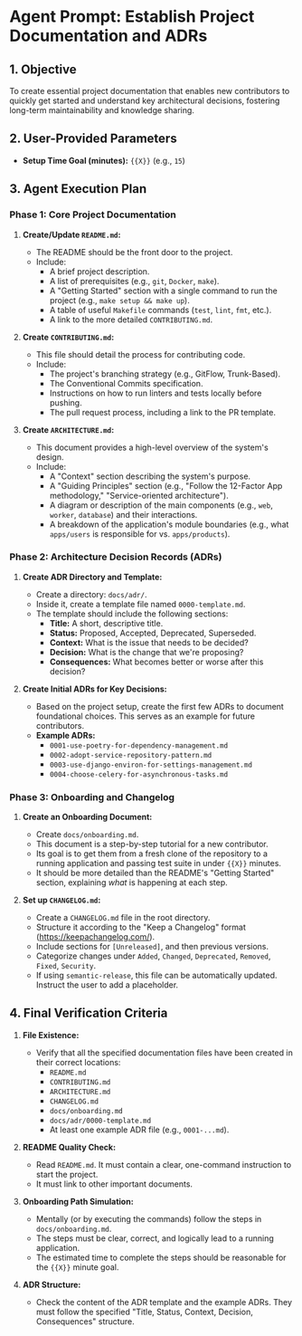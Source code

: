 # Agent Prompt: Establish Project Documentation and ADRs

## 1. Objective

To create essential project documentation that enables new contributors to quickly get started and understand key architectural decisions, fostering long-term maintainability and knowledge sharing.

## 2. User-Provided Parameters

-   **Setup Time Goal (minutes):** `{{X}}` (e.g., `15`)

## 3. Agent Execution Plan

### Phase 1: Core Project Documentation

1.  **Create/Update `README.md`:**
    -   The README should be the front door to the project.
    -   Include:
        -   A brief project description.
        -   A list of prerequisites (e.g., `git`, `Docker`, `make`).
        -   A "Getting Started" section with a single command to run the project (e.g., `make setup && make up`).
        -   A table of useful `Makefile` commands (`test`, `lint`, `fmt`, etc.).
        -   A link to the more detailed `CONTRIBUTING.md`.

2.  **Create `CONTRIBUTING.md`:**
    -   This file should detail the process for contributing code.
    -   Include:
        -   The project's branching strategy (e.g., GitFlow, Trunk-Based).
        -   The Conventional Commits specification.
        -   Instructions on how to run linters and tests locally before pushing.
        -   The pull request process, including a link to the PR template.

3.  **Create `ARCHITECTURE.md`:**
    -   This document provides a high-level overview of the system's design.
    -   Include:
        -   A "Context" section describing the system's purpose.
        -   A "Guiding Principles" section (e.g., "Follow the 12-Factor App methodology," "Service-oriented architecture").
        -   A diagram or description of the main components (e.g., `web`, `worker`, `database`) and their interactions.
        -   A breakdown of the application's module boundaries (e.g., what `apps/users` is responsible for vs. `apps/products`).

### Phase 2: Architecture Decision Records (ADRs)

1.  **Create ADR Directory and Template:**
    -   Create a directory: `docs/adr/`.
    -   Inside it, create a template file named `0000-template.md`.
    -   The template should include the following sections:
        -   **Title:** A short, descriptive title.
        -   **Status:** Proposed, Accepted, Deprecated, Superseded.
        -   **Context:** What is the issue that needs to be decided?
        -   **Decision:** What is the change that we're proposing?
        -   **Consequences:** What becomes better or worse after this decision?

2.  **Create Initial ADRs for Key Decisions:**
    -   Based on the project setup, create the first few ADRs to document foundational choices. This serves as an example for future contributors.
    -   **Example ADRs:**
        -   `0001-use-poetry-for-dependency-management.md`
        -   `0002-adopt-service-repository-pattern.md`
        -   `0003-use-django-environ-for-settings-management.md`
        -   `0004-choose-celery-for-asynchronous-tasks.md`

### Phase 3: Onboarding and Changelog

1.  **Create an Onboarding Document:**
    -   Create `docs/onboarding.md`.
    -   This document is a step-by-step tutorial for a new contributor.
    -   Its goal is to get them from a fresh clone of the repository to a running application and passing test suite in under `{{X}}` minutes.
    -   It should be more detailed than the README's "Getting Started" section, explaining *what* is happening at each step.

2.  **Set up `CHANGELOG.md`:**
    -   Create a `CHANGELOG.md` file in the root directory.
    -   Structure it according to the "Keep a Changelog" format (https://keepachangelog.com/).
    -   Include sections for `[Unreleased]`, and then previous versions.
    -   Categorize changes under `Added`, `Changed`, `Deprecated`, `Removed`, `Fixed`, `Security`.
    -   If using `semantic-release`, this file can be automatically updated. Instruct the user to add a placeholder.

## 4. Final Verification Criteria

1.  **File Existence:**
    -   Verify that all the specified documentation files have been created in their correct locations:
        -   `README.md`
        -   `CONTRIBUTING.md`
        -   `ARCHITECTURE.md`
        -   `CHANGELOG.md`
        -   `docs/onboarding.md`
        -   `docs/adr/0000-template.md`
        -   At least one example ADR file (e.g., `0001-...md`).

2.  **README Quality Check:**
    -   Read `README.md`. It must contain a clear, one-command instruction to start the project.
    -   It must link to other important documents.

3.  **Onboarding Path Simulation:**
    -   Mentally (or by executing the commands) follow the steps in `docs/onboarding.md`.
    -   The steps must be clear, correct, and logically lead to a running application.
    -   The estimated time to complete the steps should be reasonable for the `{{X}}` minute goal.

4.  **ADR Structure:**
    -   Check the content of the ADR template and the example ADRs. They must follow the specified "Title, Status, Context, Decision, Consequences" structure.
